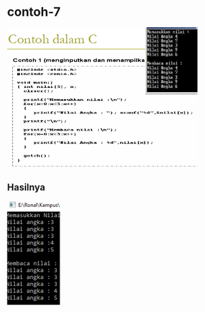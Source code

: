 # contoh-7

![img](https://github.com/ernico27/contoh-7/blob/master/c7.png?raw=true)

## Hasilnya

![img](https://github.com/ernico27/contoh-7/blob/master/c7.7.png?raw=true)
